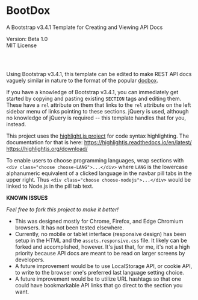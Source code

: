 # BootDox
A Bootstrap v3.4.1 Template for Creating and Viewing API Docs

Version: Beta 1.0 \
MIT License

<div align="center"><img alt="" src="https://raw.githubusercontent.com/volomike/bootdox/master/img/screenshot.png"></div>
<p>&nbsp;</p>

Using Bootstrap v3.4.1, this template can be edited to make REST API docs vaguely similar in nature to the format of the popular [docbox](https://github.com/tmcw/docbox).

If you have a knowledge of Bootstrap v3.4.1, you can immediately get started by copying and pasting existing `SECTION` tags and editing them. These have a `rel` attribute on them that links to the `rel` attribute on the left sidebar menu of links pointing to these sections. jQuery is used, although no knowledge of jQuery is required -- this template handles that for you, instead.

This project uses the [highlight.js project](https://github.com/highlightjs/highlight.js) for code syntax highlighting. The documentation for that is here: https://highlightjs.readthedocs.io/en/latest/ https://highlightjs.org/download/

To enable users to choose programming languages, wrap sections with `<div class="choose choose-LANG">...</div>` where `LANG` is the lowercase alphanumeric equivalent of a clicked language in the navbar pill tabs in the upper right. Thus `<div class="choose choose-nodejs">...</div>` would be linked to Node.js in the pill tab text.

**KNOWN ISSUES**

*Feel free to fork this project to make it better!*

- This was designed mostly for Chrome, Firefox, and Edge Chromium browsers. It has not been tested elsewhere.
- Currently, no mobile or tablet interface (responsive design) has been setup in the HTML and the `assets.responsive.css` file. It likely can be forked and accomplished, however. It's just that, for me, it's not a high priority because API docs are meant to be read on larger screens by developers.
- A future improvement would be to use LocalStorage API, or cookie API, to write to the browser one's preferred last language setting choice.
- A future improvement would be to utilize URL hashtags so that one could have bookmarkable API links that go direct to the section you want. 


